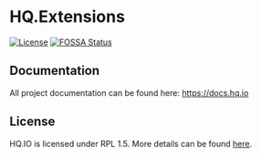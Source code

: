 HQ.Extensions
=============

[![License](https://img.shields.io/badge/License-RPL%201.5-red.svg)](https://opensource.org/licenses/RPL-1.5)
[![FOSSA Status](https://app.fossa.io/api/projects/git%2Bgithub.com%2Fhq-io%2FHQ.Extensions.svg?type=shield)](https://app.fossa.io/projects/git%2Bgithub.com%2Fhq-io%2FHQ.Extensions?ref=badge_shield)

## Documentation

All project documentation can be found here: https://docs.hq.io

## License
HQ.IO is licensed under RPL 1.5. More details can be found [here](https://github.com/hq-io/HQ.Extensions/blob/master/LICENSE.txt).
